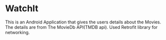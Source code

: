 # WatchIt
This is an Android Application that gives the users details about the Movies.
The details are from The MovieDb API(TMDB api).
Used Retrofit library for networking.
